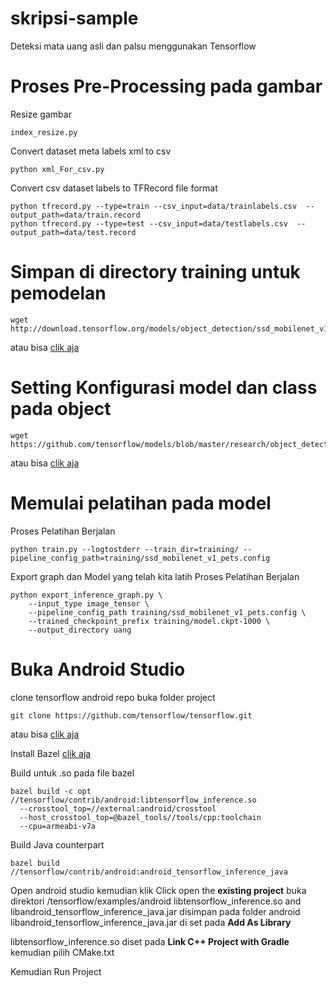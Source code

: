 # skripsi-sample
Deteksi mata uang asli dan palsu menggunakan Tensorflow

# Proses Pre-Processing pada gambar
Resize gambar
```
index_resize.py
```

Convert dataset meta labels xml to csv
```
python xml_For_csv.py
```

Convert csv dataset labels to TFRecord file format
```
python tfrecord.py --type=train --csv_input=data/trainlabels.csv  --output_path=data/train.record
python tfrecord.py --type=test --csv_input=data/testlabels.csv  --output_path=data/test.record
```

# Simpan di directory training untuk pemodelan
```
wget http://download.tensorflow.org/models/object_detection/ssd_mobilenet_v1_coco_2018_01_28.tar.gz

```
atau bisa [clik aja](http://download.tensorflow.org/models/object_detection/ssd_mobilenet_v1_coco_2018_01_28.tar.gz)

# Setting Konfigurasi model dan class pada object

```
wget https://github.com/tensorflow/models/blob/master/research/object_detection/samples/configs/ssd_mobilenet_v1_pets.config

```
atau bisa [clik aja](https://github.com/tensorflow/models/blob/master/research/object_detection/samples/configs/ssd_mobilenet_v1_pets.config)

# Memulai pelatihan pada model

Proses Pelatihan Berjalan
```
python train.py --logtostderr --train_dir=training/ --pipeline_config_path=training/ssd_mobilenet_v1_pets.config
```

Export graph dan Model yang telah kita latih
Proses Pelatihan Berjalan
```
python export_inference_graph.py \
    --input_type image_tensor \
    --pipeline_config_path training/ssd_mobilenet_v1_pets.config \
    --trained_checkpoint_prefix training/model.ckpt-1000 \
    --output_directory uang
```

# Buka Android Studio

clone tensorflow android repo buka folder project
```
git clone https://github.com/tensorflow/tensorflow.git
```
atau bisa [clik aja](https://github.com/tensorflow/tensorflow.git)

Install Bazel [clik aja](https://docs.bazel.build/versions/master/install.html)

Build untuk .so pada file bazel
```
bazel build -c opt //tensorflow/contrib/android:libtensorflow_inference.so 
  --crosstool_top=//external:android/crosstool
  --host_crosstool_top=@bazel_tools//tools/cpp:toolchain
  --cpu=armeabi-v7a
```

Build  Java counterpart
```
bazel build //tensorflow/contrib/android:android_tensorflow_inference_java
```

Open android studio kemudian klik  Click open the **existing project** buka direktori /tensorflow/examples/android
libtensorflow_inference.so and libandroid_tensorflow_inference_java.jar disimpan pada folder android
libandroid_tensorflow_inference_java.jar di set pada **Add As Library**

libtensorflow_inference.so diset pada **Link C++ Project with Gradle** kemudian pilih  CMake.txt

Kemudian Run Project









